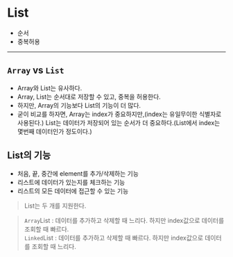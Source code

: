 # List
- 순서
- 중복허용

--- 
## `Array` vs `List`
- Array와 List는 유사하다.
- Array, List는 순서대로 저장할 수 있고, 중복을 허용한다.
- 하지만, Array의 기능보다 List의 기능이 더 많다.
- 굳이 비교를 하자면, Array는 index가 중요하지만,(index는 유일무이한 식별자로 사용된다.) List는 데이터가 저장되어 있는 순서가 더 중요하다.(List에서 index는 몇번째 데이터인가 정도이다.)

## List의 기능
- 처음, 끝, 중간에 element를 추가/삭제하는 기능
- 리스트에 데이터가 있는지를 체크하는 기능
- 리스트의 모든 데이터에 접근할 수 있는 기능

> List는 두 개를 지원한다.  

> `Array`List : 데이터를 추가하고 삭제할 때 느리다. 하지만 index값으로 데이터를 조회할 때 빠르다.  
> `Linked`List : 데이터를 추가하고 삭제할 때 빠르다. 하지만 index값으로 데이터를 조회할 때 느리다.
